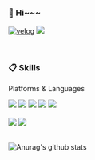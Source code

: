 
<!-- <div align="center">  -->

<div>
  
<!-- ![header](https://capsule-render.vercel.app/api?type=cylinder&color=000000&height=150&section=header&text=893107&fontColor=ffffff&fontSize=70&animation=fadeIn&fontAlignY=55&desc=%20&descAlignY=62&descAlign=62) -->
  
###  :wave: Hi~~~
<!--   ####  :wave: Welcome my github profile ! -->
[![velog](https://img.shields.io/badge/velog-20C997?style=flat-square&logo=velog&logoColor=white)](https://velog.io/@jsmon)
  <img src="https://img.shields.io/badge/jsmon3536@gmail.com-EA4335?style=flat-square&logo=gmail&logoColor=white"/>

 <br/>
  
###  :clipboard: Skills
  Platforms & Languages
 <br/>

  <img src="https://img.shields.io/badge/HTML5-E34F26?style=flat-square&logo=HTML5&logoColor=white">
<img src="https://img.shields.io/badge/CSS3-1572B6?style=flat-square&logo=CSS3&logoColor=white">
<img src="https://img.shields.io/badge/react-61DAFB?style=flat-square&logo=react&logoColor=white">
<img src="https://img.shields.io/badge/JavaScript-F7DF1E?style=flat-square&logo=JavaScript&logoColor=white">
<img src="https://img.shields.io/badge/typescript-3178C6?style=flat-square&logo=typescript&logoColor=white"> <br><br>
 
 <img src="https://img.shields.io/badge/python-3776AB?style=flat-square&logo=python&logoColor=white">
  <img src="https://img.shields.io/badge/C++-00599C?style=flat-square&logo=cplusplus&logoColor=white">
<!-- <img src="https://img.shields.io/badge/JAVA-007396?style=for-the-badge&logo=Java&logoColor=white"> -->

<!-- <img src="https://img.shields.io/badge/Spring-6DB33F?style=for-the-badge&logo=Spring&logoColor=white"> -->

<!-- <img src="https://img.shields.io/badge/MySQL-4479A1?style=for-the-badge&logo=MySQL&logoColor=white"> -->
<!-- <img src="https://img.shields.io/badge/Oracle-F80000?style=for-the-badge&logo=Oracle&logoColor=white">  -->
<!-- <img src="https://img.shields.io/badge/aws-232F3E?style=for-the-badge&logo=Amazon aws&logoColor=white"> -->
<!-- <img src="https://img.shields.io/badge/Eclipse-2C2255?style=for-the-badge&logo=Eclipse%20IDE&logoColor=white"> -->
<!-- <img src="https://img.shields.io/badge/github-181717?style=flat-square&logo=github&logoColor=white">
<img src="https://img.shields.io/badge/VSCode-007ACC?style=flat-square&logo=VisualStudioCode&logoColor=white">
  -->
   <br/>
   <br/>
 

  ![Anurag's github stats](https://github-readme-stats.vercel.app/api?username=LEEJINSUNG123&show_icons=true&theme=tokyonight)

</div>
